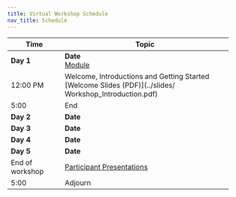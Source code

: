 ```yaml
---
title: Virtual Workshop Schedule
nav_title: Schedule
---
```


<!--See an example from a past virtual workshop here: https://github.com/AlexsLemonade/2020-may-training/wiki/Schedule -->

| Time        | Topic                                          |
|-------------|------------------------------------------------|
| **Day 1**   | **Date** <br> [Module]()                      |
| 12:00 PM    | Welcome, Introductions and Getting Started     <br>[Welcome Slides (PDF)](../slides/ Workshop_Introduction.pdf)|
| 5:00        | End             |
| **Day 2**   | **Date**  |
| **Day 3**   | **Date**  |
| **Day 4**   | **Date**  |
| **Day 5**   | **Date**  |
| End of workshop | [Participant Presentations](../additional-resources/presentation-information.md)
| 5:00        | Adjourn   |

